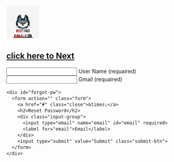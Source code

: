 <!DOCTYPE html>
<html lang="en">
<head>
  <meta charset="UTF-8">
  <meta name="viewport" content="width=device-width, initial-scale=1.0">
  <meta http-equiv="X-UA-Compatible" content="ie=edge">
  <link rel="stylesheet" href="style.css">
  <title>LOGIN A.GHANI WEB</title>
</head>
<body>
  <div class="login-wrapper">
    <form action="" class="form">
      <img src="logo.png" alt="">
      <h2><color:white></color:white><a href="https://ghaniputra.github.io/BANTENG-merah/">click here to Next</a></color:white></h2>
      <div class="input-group">
        <input type="text" name="loginUser" id="loginUser" required>
        <label for="loginUser">User Name (requaired)</label>
      </div>
      <div class="input-group">
        <input type="text" name="loginUser" id="loginUser" required>
        <label for="loginUser">Gmail (requaired)</label>
      </div>
    </form>

    <div id="forgot-pw">
      <form action="" class="form">
        <a href="#" class="close">&times;</a>
        <h2>Reset Password</h2>
        <div class="input-group">
          <input type="email" name="email" id="email" required>
          <label for="email">Email</label>
        </div>
        <input type="submit" value="Submit" class="submit-btn">
      </form>
    </div>
  </div>
  <h5> </h5>
</body>
</html> 
